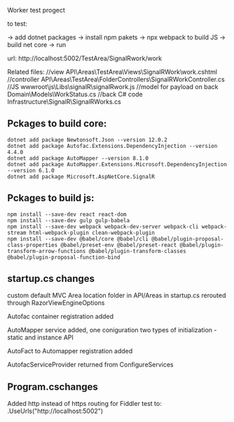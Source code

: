 Worker test progect

to test:

-> add dotnet packages
-> install npm pakets
-> npx webpack to build JS
-> build net core
-> run

url:
http://localhost:5002/TestArea/SignalRwork/work

Related files:
//view
API\Areas\TestArea\Views\SignalRWork\work.cshtml
//controller
API\Areas\TestArea\FolderControllers\SignalRWorkController.cs
//JS
wwwroot\js\Libs\signalR\signalRwork.js
//model for payload on back
Domain\Models\WorkStatus.cs
//back C# code
Infrastructure\SignalR\SignalRWorks.cs


Pckages to build core:
-------------------------------------------------------
    dotnet add package Newtonsoft.Json --version 12.0.2
    dotnet add package Autofac.Extensions.DependencyInjection --version 4.4.0
    dotnet add package AutoMapper --version 8.1.0
    dotnet add package AutoMapper.Extensions.Microsoft.DependencyInjection --version 6.1.0
    dotnet add package Microsoft.AspNetCore.SignalR

Pckages to build js:
-------------------------------------------------------
    npm install --save-dev react react-dom
    npm install --save-dev gulp gulp-babela
    npm install --save-dev webpack webpack-dev-server webpack-cli webpack-stream html-webpack-plugin clean-webpack-plugin
    npm install --save-dev @babel/core @babel/cli @babel/plugin-proposal-class-properties @babel/preset-env @babel/preset-react @babel/plugin-transform-arrow-functions @babel/plugin-transform-classes @babel/plugin-proposal-function-bind



startup.cs changes
-------------------------------------------------------
custom default MVC Area location folder in API/Areas
in startup.cs rerouted through  RazorViewEngineOptions

Autofac container registration added

AutoMapper service added, 
one coniguration 
two types of initialization - static and instance API

AutoFact to Automapper registration added

AutofacServiceProvider returned from ConfigureServices


Program.cschanges
-------------------------------------------------------
Added http instead of https routing for Fiddler test to:
    .UseUrls("http://localhost:5002")



